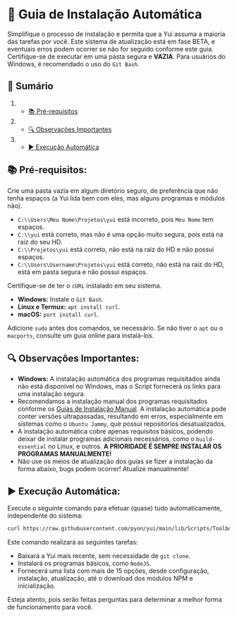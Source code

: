 # 🚀 Guia de Instalação Automática

Simplifique o processo de instalação e permita que a Yui assuma a maioria das tarefas por você. Este sistema de atualização está em fase BETA, e eventuais erros podem ocorrer se não for seguido conforme este guia. Certifique-se de executar em uma pasta segura e **VAZIA**. Para usuários do Windows, é recomendado o uso do `Git Bash`.

## 📝 Sumário

1. - [📚 Pré-requisitos](#-pré-requisitos)
2. - [🔍 Observações Importantes](#-observações-importantes)
3. - [▶️ Execução Automática](#%EF%B8%8F-execução-automática)

## 📚 Pré-requisitos:

Crie uma pasta vazia em algum diretório seguro, de preferência que não tenha espaços (a Yui lida bem com eles, mas alguns programas e módulos não).
- `C:\\Users\Meu Nome\Projetos\yui` está incorreto, pois `Meu Nome` tem espaços.
- `C:\\yui` está correto, mas não é uma opção muito segura, pois está na raiz do seu HD.
- `C:\\Projetos\yui` está correto, não está na raiz do HD e não possui espaços.
- `C:\\Users\Username\Projetos\yui` está correto, não está na raiz do HD, está em pasta segura e não possui espaços.

Certifique-se de ter o `cURL` instalado em seu sistema.
- **Windows:** Instale o `Git Bash`.
- **Linux e Termux:** `apt install curl`.
- **macOS:** `port install curl`.

Adicione `sudo` antes dos comandos, se necessário. Se não tiver o `apt` ou o `macports`, consulte um guia online para instalá-los.

## 🔍 Observações Importantes:

- **Windows:** A instalação automática dos programas requisitados ainda não está disponível no Windows, mas o Script fornecerá os links para uma instalação segura.
- Recomendamos a instalação manual dos programas requisitados conforme os [Guias de Instalação Manual](https://github.com/pyon/yui#-guias-de-instala%C3%A7%C3%A3o). A instalação automática pode conter versões ultrapassadas, resultando em erros, especialmente em sistemas como o `Ubuntu Jammy`, que possui repositórios desatualizados.
- A instalação automática cobre apenas requisitos básicos, podendo deixar de instalar programas adicionais necessários, como o `build-essential` no Linux, e outros. **A PRIORIDADE É SEMPRE INSTALAR OS PROGRAMAS MANUALMENTE!**
- Não use os meios de atualização dos guias se fizer a instalação da forma abaixo, bugs podem ocorrer! Atualize manualmente!

## ▶️ Execução Automática:

Execute o seguinte comando para efetuar (quase) tudo automaticamente, independente do sistema:

```bash
curl https://raw.githubusercontent.com/pyon/yui/main/lib/Scripts/Toolbox.sh > Toolbox.sh && bash Toolbox.sh
```

Este comando realizará as seguintes tarefas:

- Baixará a Yui mais recente, sem necessidade de `git clone`.
- Instalará os programas básicos, como `NodeJS`.
- Fornecerá uma lista com mais de 15 opções, desde configuração, instalação, atualização, até o download dos módulos NPM e inicialização.

Esteja atento, pois serão feitas perguntas para determinar a melhor forma de funcionamento para você.